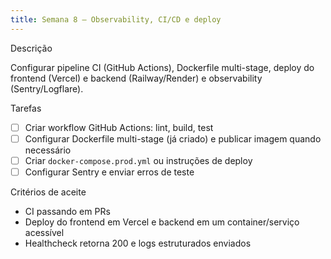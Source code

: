 ```yaml
---
title: Semana 8 — Observability, CI/CD e deploy
---
```


Descrição

Configurar pipeline CI (GitHub Actions), Dockerfile multi-stage, deploy do frontend (Vercel) e backend (Railway/Render) e observability (Sentry/Logflare).

Tarefas

- [ ] Criar workflow GitHub Actions: lint, build, test
- [ ] Configurar Dockerfile multi-stage (já criado) e publicar imagem quando necessário
- [ ] Criar `docker-compose.prod.yml` ou instruções de deploy
- [ ] Configurar Sentry e enviar erros de teste

Critérios de aceite

- CI passando em PRs
- Deploy do frontend em Vercel e backend em um container/serviço acessível
- Healthcheck retorna 200 e logs estruturados enviados
